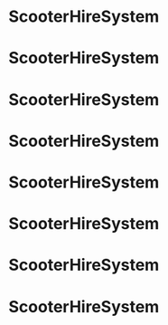 # ScooterHireSystem
# ScooterHireSystem
# ScooterHireSystem
# ScooterHireSystem
# ScooterHireSystem
# ScooterHireSystem
# ScooterHireSystem
# ScooterHireSystem
